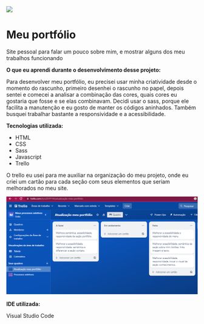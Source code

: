 <div>
  <img src="/images/imagemPortfolioAtualizado.png"/>
</div>

<h1>Meu portfólio</h1>

<p>Site pessoal para falar um pouco sobre mim, e mostrar alguns dos meu trabalhos funcionando</p>

<p><strong>O que eu aprendi durante o desenvolvimento desse projeto:</strong></p>

<p>Para desenvolver meu portfólio, eu precisei usar minha criatividade desde o momento do rascunho, primeiro desenhei o rascunho no papel, depois sentei e comecei a analisar a combinação das cores, quais cores eu gostaria que fosse e se elas combinavam. Decidi usar o sass, porque ele facilita a manutenção e eu gosto de manter os códigos aninhados. Também busquei trabalhar bastante a responsividade e a acessibilidade.</p>

<p><strong>Tecnologias utilizada:</strong></p>
<ul>
  <li>HTML</li>
  <li>CSS</li>
  <li>Sass</li>
  <li>Javascript</li>
  <li>Trello</li>
</ul>

<p>O trello eu usei para me auxiliar na organização do meu projeto, onde eu criei um cartão para cada seção com seus elementos que seriam melhorados no meu site.</p>

<div>
  <img src="/images/quadroKanbanPortfolio.png"/>
</div>

<p><strong>IDE utilizada:</strong></p>

<p>Visual Studio Code</p>
